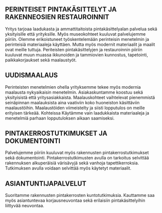 ---
---
## PERINTEISET PINTAKÄSITTELYT JA RAKENNEOSIEN RESTAUROINNIT
Yritys tarjoaa laadukasta ja ammattitaitoista pintakäsittelyalan palvelua sekä yksityisille että yrityksille.
Myös museokohteet kuuluvat palvelujemme piiriin. Olemme erikoistuneet työskentelemään perinteisin
menetelmin ja perinteisiä materiaaleja käyttäen. Mutta myös modernit materiaalit ja maalit ovat meille
tuttuja.
Periteisten pintakäsittelyjen ja restauroinnin piiriin kuuluvat muun muassa ikkunoiden ja tammiovien
kunnostus, tapetointi, paikkakorjaukset sekä maalaustyöt.

## UUDISMAALAUS
Perinteisten menetelmien ohella yrityksemme tekee myös modernia maalausta nykyaikaisin menetelmin.
Asiakaskuntamme koostuu sekä yksityisistä että yritysasiakkaista. Maalauskohteet vaihtelevat pienemmistä
seinäpinnan maalauksista aina vaativiin koko huoneiston käsittäviin maalaustöihin. Maalaustöiden
viimeistelty ja siisti lopputulos on meille erityisen tärkeää. Kohteissa Käytämme vain laadukkaista
materiaaleja ja menetelmiä parhaan lopputuloksen aikaan saamiseksi.

## PINTAKERROSTUTKIMUKSET JA DOKUMENTOINTI
Palvelujemme piiriin kuuluvat myös rakennusten pintakerrostutkimukset sekä dokumentointi.
Pintakerrostutkimusten avulla on tarkoitus selvittää rakennuksen alkuperäisiä värisävyjä sekä vanhoja
tapettikerroksia. Tutkimuksen avulla voidaan selvittää myös käytetyt materiaalit.

## ASIANTUNTIJAPALVELUT
Suoritamme rakennusten pintakerrosten kuntotutkimuksia. Kauttamme saa myös asiantuntevaa
korjausneuvontaa sekä erilaisiin pintakäsittelyihin liittyvää neuvontaa.